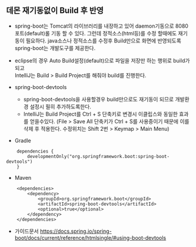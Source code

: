 ## 데몬 재기동없이 Build 후 반영

- spring-boot는 Tomcat의 라이브러리를 내장하고 있어 daemon기동으로 8080포트(default)롤 기동 할 수 있다. 그런데 정적소스(html등)를 수정 할때에도 재기동이 필요하다. java소스나 정적소스를 수정후 Build만으로 화면에 반영되도록 spring-boot는 개발도구를 제공한다.

- eclipse의 경우 Auto Build설정(default)으로 파일을 저장만 하는 행위로 build가되고  
IntelliJ는 Build > Build Project를 해줘야 build를 진행한다.

- spring-boot-devtools
  - spring-boot-devtools을 사용할경우 build만으로도 재기동이 되므로 개발환경 설정시 필히 추가하도록한다.
  - IntelliJ는 Build Project를 Ctrl + S 단축키로 변경시 이클립스와 동일한 효과를 얻을수있다.
    (File > Save All 단축키가 Ctrl + S를 사용중이기 때문에 이를 삭제 후 적용한다. 수정위치는 Shift 2번 > Keymap > Main Menu)

- Gradle  
```
    dependencies {
        developmentOnly("org.springframework.boot:spring-boot-devtools")
    }
```
- Maven   
```
    <dependencies>
        <dependency>
            <groupId>org.springframework.boot</groupId>
            <artifactId>spring-boot-devtools</artifactId>
            <optional>true</optional>
        </dependency>
    </dependencies>
```
- 가이드문서
  https://docs.spring.io/spring-boot/docs/current/reference/htmlsingle/#using-boot-devtools